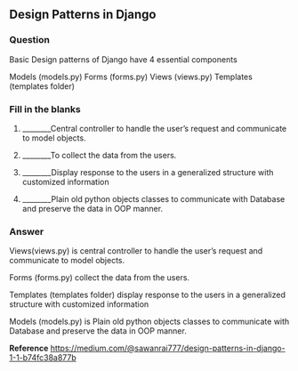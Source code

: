 ## Design Patterns in Django
### Question

Basic Design patterns of Django have 4 essential components

Models (models.py)
Forms (forms.py)
Views (views.py)
Templates (templates folder)


### Fill in the blanks

1. ________Central controller to handle the user’s request and communicate to model objects.

2. ________To collect the data from the users.

3. ________Display response to the users in a generalized structure with customized information

4. ________Plain old python objects classes to communicate with Database and preserve the data in OOP manner.

### Answer

Views(views.py) is central controller to handle the user’s request and communicate to model objects.

Forms (forms.py) collect the data from the users.

Templates (templates folder) display response to the users in a generalized structure with customized information

Models (models.py) is Plain old python objects classes to communicate with Database and preserve the data in OOP manner.



**Reference**
https://medium.com/@sawanrai777/design-patterns-in-django-1-1-b74fc38a877b
